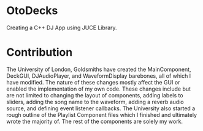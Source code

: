 # OtoDecks
Creating a C++ DJ App using JUCE Library.

# Contribution
The University of London, Goldsmiths have created the MainComponent, DeckGUI, DJAudioPlayer, and WaveformDisplay barebones, all of which I have modified. The nature of these changes mostly affect the GUI or enabled the implementation of my own code. These changes include but are not limited to changing the layout of components, adding labels to sliders, adding the song name to the waveform, adding a reverb audio source, and defining event listener callbacks. The University also started a rough outline of the Playlist Component files which I finished and ultimately wrote the majority of. The rest of the components are solely my work.
